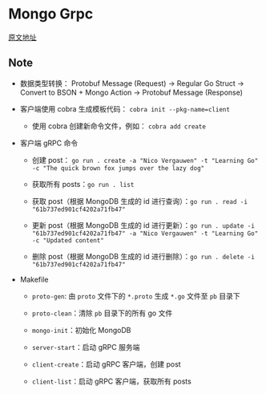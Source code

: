 # Mongo Grpc

[原文地址](https://itnext.io/learning-go-mongodb-crud-with-grpc-98e425aeaae6)

## Note

- 数据类型转换： Protobuf Message (Request) → Regular Go Struct → Convert to BSON + Mongo Action → Protobuf Message (Response)

- 客户端使用 cobra 生成模板代码： `cobra init --pkg-name=client`

  - 使用 cobra 创建新命令文件，例如： `cobra add create`

- 客户端 gRPC 命令

  - 创建 post： `go run . create -a "Nico Vergauwen" -t "Learning Go" -c "The quick brown fox jumps over the lazy dog"`

  - 获取所有 posts：`go run . list`

  - 获取 post（根据 MongoDB 生成的 id 进行查询）：`go run . read -i "61b737ed901cf4202a71fb47"`

  - 更新 post（根据 MongoDB 生成的 id 进行更新）：`go run . update -i "61b737ed901cf4202a71fb47" -a "Nico Vergauwen" -t "Learning Go" -c "Updated content"`

  - 删除 post（根据 MongoDB 生成的 id 进行删除）：`go run . delete -i "61b737ed901cf4202a71fb47"`

- Makefile

  - `proto-gen`: 由 `proto` 文件下的 `*.proto` 生成 `*.go` 文件至 `pb` 目录下

  - `proto-clean`：清除 `pb` 目录下的所有 go 文件

  - `mongo-init`：初始化 MongoDB

  - `server-start`：启动 gRPC 服务端

  - `client-create`：启动 gRPC 客户端，创建 post

  - `client-list`：启动 gRPC 客户端，获取所有 posts
